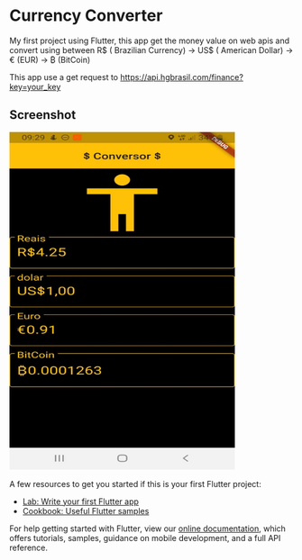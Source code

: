# Currency Converter

My first project using Flutter, this app get the money value on web apis and convert using between R$ ( Brazilian Currency) -> US$ ( American Dollar) -> € (EUR) -> ₿ (BitCoin)

This app use a get request to https://api.hgbrasil.com/finance?key=your_key 

## Screenshot

<img src="https://github.com/ViniciusSilveiraAlves/currency_converter/blob/master/image1.jpeg" width="400" height="600">

A few resources to get you started if this is your first Flutter project:

- [Lab: Write your first Flutter app](https://flutter.dev/docs/get-started/codelab)
- [Cookbook: Useful Flutter samples](https://flutter.dev/docs/cookbook)

For help getting started with Flutter, view our
[online documentation](https://flutter.dev/docs), which offers tutorials,
samples, guidance on mobile development, and a full API reference.

